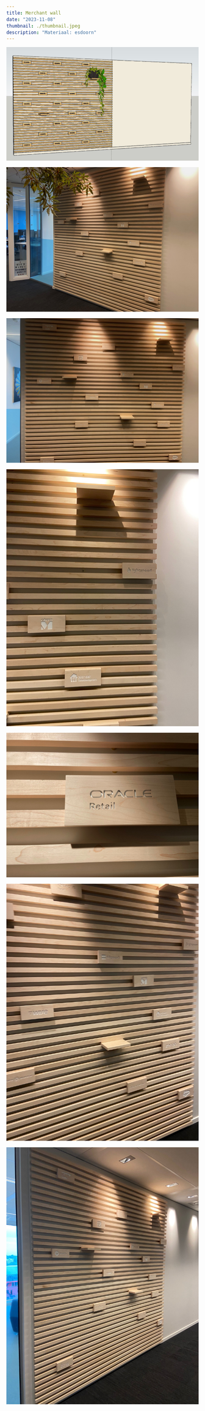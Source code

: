 ```yaml
---
title: Merchant wall
date: "2023-11-08"
thumbnail: ./thumbnail.jpeg
description: "Materiaal: esdoorn"
---
```


![](render.jpeg)

![](IMG_8815.jpeg)

![](IMG_8816.jpeg)

![](IMG_8823.jpeg)

![](IMG_8831.jpeg)

![](IMG_8821.jpeg)

![](IMG_8818.jpeg)
